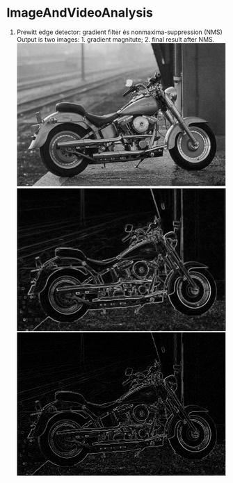 # ImageAndVideoAnalysis
 
1.  Prewitt edge detector: gradient filter és nonmaxima-suppression (NMS)
	Output is two images: 1. gradient magnitute; 2. final result after NMS.
	![alt text](https://github.com/nyakasko/ImageAndVideoAnalysis/blob/main/assignment1/motor.png?raw=true)
	![alt text](https://github.com/nyakasko/ImageAndVideoAnalysis/blob/main/assignment1/motor_a.png?raw=true)
	![alt text](https://github.com/nyakasko/ImageAndVideoAnalysis/blob/main/assignment1/motor_b.png?raw=true)
